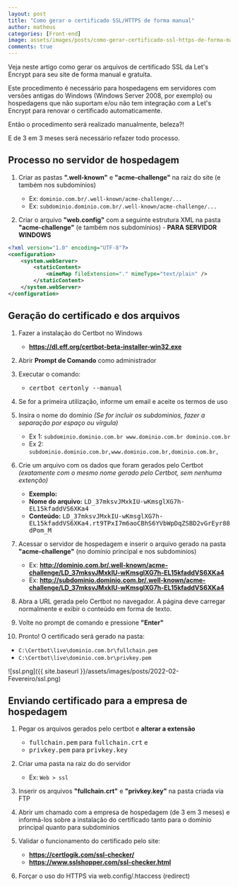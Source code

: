 ```yaml
---
layout: post
title: "Como gerar o certificado SSL/HTTPS de forma manual"
author: matheus
categories: [Front-end]
image: assets/images/posts/como-gerar-certificado-ssl-https-de-forma-manual.jpg
comments: true
---
```


Veja neste artigo como gerar os arquivos de certificado SSL da Let's Encrypt para seu site de forma manual e gratuita.

Este procedimento é necessário para hospedagens em servidores com versões antigas do Windows (Windows Server 2008, por exemplo) ou hospedagens que não suportam e/ou não tem integração com a Let's Encrypt para renovar o certificado automaticamente.

Então o procedimento será realizado manualmente, beleza?!

E de 3 em 3 meses será necessário refazer todo processo.

## Processo no servidor de hospedagem

1. Criar as pastas **".well-known"** e **"acme-challenge"** na raiz do site (e também nos subdomínios)

   - Ex: `dominio.com.br/.well-known/acme-challenge/...`
   - Ex: `subdominio.dominio.com.br/.well-known/acme-challenge/...`

2. Criar o arquivo **"web.config"** com a seguinte estrutura XML na pasta **"acme-challenge"** (e também nos subdomínios) - **PARA SERVIDOR WINDOWS**

```xml
<?xml version="1.0" encoding="UTF-8"?>
<configuration>
    <system.webServer>
        <staticContent>
            <mimeMap fileExtension="." mimeType="text/plain" />
        </staticContent>
    </system.webServer>
</configuration>
```

## Geração do certificado e dos arquivos

1. Fazer a instalação do Certbot no Windows

   - **<a href="https://dl.eff.org/certbot-beta-installer-win32.exe" rel="noopener noreferrer">https://dl.eff.org/certbot-beta-installer-win32.exe</a>**

2. Abrir **Prompt de Comando** como administrador

3. Executar o comando:

   - <kbd>certbot certonly --manual</kbd>

4. Se for a primeira utilização, informe um email e aceite os termos de uso

5. Insira o nome do domínio _(Se for incluir os subdominios, fazer a separação por espaço ou vírgula)_

   - Ex 1: `subdominio.dominio.com.br www.dominio.com.br dominio.com.br`
   - Ex 2: `subdominio.dominio.com.br,www.dominio.com.br,dominio.com.br,`

6. Crie um arquivo com os dados que foram gerados pelo Certbot _(exatamente com o mesmo nome gerado pelo Certbot, sem nenhuma extenção)_

   - **Exemplo:**
   - **Nome do arquivo:** <kbd>LD_37mksvJMxkIU-wKmsglXG7h-EL15kfaddVS6XKa4</kbd>
   - **Conteúdo:** <kbd>LD_37mksvJMxkIU-wKmsglXG7h-EL15kfaddVS6XKa4.rt9TPxI7m6aoCBhS6YVbWpDqZSBD2vGrEyr88dPom_M</kbd>

7. Acessar o servidor de hospedagem e inserir o arquivo gerado na pasta **"acme-challenge"** (no domínio principal e nos subdominios)

   - Ex: **http://dominio.com.br/.well-known/acme-challenge/LD_37mksvJMxkIU-wKmsglXG7h-EL15kfaddVS6XKa4**
   - Ex: **http://subdominio.dominio.com.br/.well-known/acme-challenge/LD_37mksvJMxkIU-wKmsglXG7h-EL15kfaddVS6XKa4**

8. Abra a URL gerada pelo Certbot no navegador. A página deve carregar normalmente e exibir o conteúdo em forma de texto.

9. Volte no prompt de comando e pressione **"Enter"**

10. Pronto! O certificado será gerado na pasta:

- `C:\Certbot\live\dominio.com.br\fullchain.pem`
- `C:\Certbot\live\dominio.com.br\privkey.pem`

![ssl.png]({{ site.baseurl }}/assets/images/posts/2022-02-Fevereiro/ssl.png)

## Enviando certificado para a empresa de hospedagem

1. Pegar os arquivos gerados pelo certbot e **alterar a extensão**

   - <kbd>fullchain.pem</kbd> para <kbd>fullchain.crt</kbd> e
   - <kbd>privkey.pem</kbd> para <kbd>privkey.key</kbd>

2. Criar uma pasta na raiz do do servidor

   - Ex: `Web > ssl`

3. Inserir os arquivos **"fullchain.crt"** e **"privkey.key"** na pasta criada via FTP

4. Abrir um chamado com a empresa de hospedagem (de 3 em 3 meses) e informá-los sobre a instalação do certificado tanto para o domínio principal quanto para subdomínios

5. Validar o funcionamento do certificado pelo site:

   - **<a href="https://certlogik.com/ssl-checker/" rel="noopener noreferrer">https://certlogik.com/ssl-checker/</a>**
   - **<a href="https://www.sslshopper.com/ssl-checker.html" rel="noopener noreferrer">https://www.sslshopper.com/ssl-checker.html</a>**

6. Forçar o uso do HTTPS via web.config/.htaccess (redirect)
